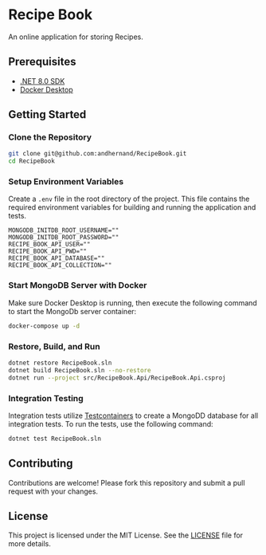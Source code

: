 # Recipe Book

An online application for storing Recipes.

## Prerequisites

- [.NET 8.0 SDK](https://dotnet.microsoft.com/download)
- [Docker Desktop](https://www.docker.com/products/docker-desktop)

## Getting Started

### Clone the Repository

```bash
git clone git@github.com:andhernand/RecipeBook.git
cd RecipeBook
```

### Setup Environment Variables

Create a `.env` file in the root directory of the project. This file contains the required environment variables for building and running the application and tests.

```text
MONGODB_INITDB_ROOT_USERNAME=""
MONGODB_INITDB_ROOT_PASSWORD=""
RECIPE_BOOK_API_USER=""
RECIPE_BOOK_API_PWD=""
RECIPE_BOOK_API_DATABASE=""
RECIPE_BOOK_API_COLLECTION=""
```

### Start MongoDB Server with Docker

Make sure Docker Desktop is running, then execute the following command to start the MongoDb server container:

```bash
docker-compose up -d
```

### Restore, Build, and Run

```bash
dotnet restore RecipeBook.sln
dotnet build RecipeBook.sln --no-restore
dotnet run --project src/RecipeBook.Api/RecipeBook.Api.csproj
```

### Integration Testing

Integration tests utilize [Testcontainers](https://dotnet.testcontainers.org/) to create a MongoDD database for all integration tests. To run the tests, use the following command:

```bash
dotnet test RecipeBook.sln
```

## Contributing

Contributions are welcome! Please fork this repository and submit a pull request with your changes.

## License

This project is licensed under the MIT License. See the [LICENSE](LICENSE) file for more details.
